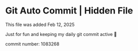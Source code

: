 # Git Auto Commit | Hidden File

This file was added Feb 12, 2025

Just for fun and keeping my daily git commit active 🤪

commit number: 1083268
